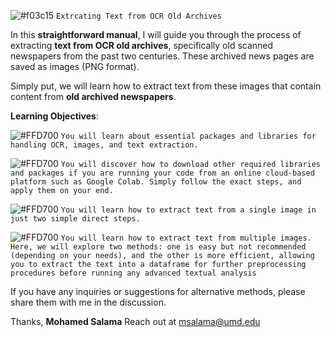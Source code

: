![#f03c15](https://via.placeholder.com/15/f03c15/000000?text=+)
`Extrcating Text from OCR Old Archives`


In this **straightforward manual**, I will guide you through the process of extracting **text from OCR old archives**, specifically old scanned newspapers from the past two centuries.
These archived news pages are saved as images (PNG format).

Simply put, we will learn how to extract text from these images that contain content from **old archived newspapers**.



**Learning Objectives**:


![#FFD700](https://via.placeholder.com/15/FFD700/000000?text=+)
`You will learn about essential packages and libraries for handling OCR, images, and text extraction.`

![#FFD700](https://via.placeholder.com/15/FFD700/000000?text=+)
`You will discover how to download other required libraries and packages if you are running your code from an online cloud-based platform such as Google Colab. Simply follow the exact steps, and apply them on your end.`

![#FFD700](https://via.placeholder.com/15/FFD700/000000?text=+)
`You will learn how to extract text from a single image in just two simple direct steps.`


![#FFD700](https://via.placeholder.com/15/FFD700/000000?text=+)
`You will learn how to extract text from multiple images. Here, we will explore two methods: one is easy but not recommended (depending on your needs), and the other is more efficient, allowing you to extract the text into a dataframe for further preprocessing procedures before running any advanced textual analysis`


If you have any inquiries or suggestions for alternative methods, please share them with me in the discussion.


Thanks,
**Mohamed Salama**
Reach out at msalama@umd.edu 
